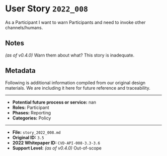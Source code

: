 
# User Story `2022_008` #

As a Participant I want to warn Participants and need to invoke other channels/humans.

## Notes ##

*(as of v0.4.0)*
Warn them about what? This story is inadequate.


## Metadata ##

Following is additional information compiled from our original design materials.
We are including it here for future reference and traceability.

---

- **Potential future process or service:** nan
- **Roles:** Participant
- **Phases:** Reporting
- **Categories:** Policy

---

- **File:** `story_2022_008.md`
- **Original ID:** `3.5`
- **2022 Whitepaper ID:** `CVD-API-008-3.3-3.6`
- **Support Level:** *(as of v0.4.0)* Out-of-scope
